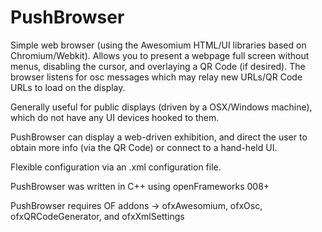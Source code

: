 # PushBrowser

Simple web browser (using the Awesomium HTML/UI libraries based on Chromium/Webkit). Allows you to present a webpage full screen without menus, disabling the cursor, and overlaying a QR Code (if desired).  The browser listens for osc messages which may relay new URLs/QR Code URLs to load on the display.

Generally useful for public displays (driven by a OSX/Windows machine), which do not have any UI devices hooked to them. 

PushBrowser can display a web-driven exhibition, and direct the user to obtain more info (via the QR Code) or connect to a hand-held UI.

Flexible configuration via an .xml configuration file. 

PushBrowser was written in C++ using openFrameworks 008+

PushBrowser requires OF addons -> ofxAwesomium, ofxOsc, ofxQRCodeGenerator, and ofxXmlSettings


